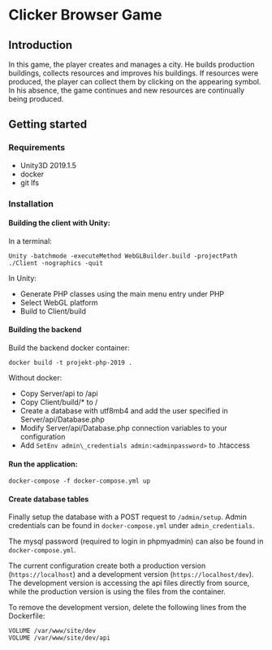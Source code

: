 # Clicker Browser Game

## Introduction
In this game, the player creates and manages a city. He builds production buildings, collects resources and improves his buildings. If resources were produced, the player can collect them by clicking on the appearing symbol. In his absence, the game continues and new resources are continually being produced.

## Getting started
### Requirements
* Unity3D 2019.1.5
* docker
* git lfs

### Installation
#### Building the client with Unity:
In a terminal:
```
Unity -batchmode -executeMethod WebGLBuilder.build -projectPath ./Client -nographics -quit
```

In Unity:
* Generate PHP classes using the main menu entry under PHP
* Select WebGL platform
* Build to Client/build

#### Building the backend
Build the backend docker container:
```
docker build -t projekt-php-2019 .
```
Without docker:
* Copy Server/api to <site>/api
* Copy Client/build/* to <site>/
* Create a database with utf8mb4 and add the user specified in Server/api/Database.php
* Modify Server/api/Database.php connection variables to your configuration
* Add `SetEnv admin\_credentials admin:<adminpassword>` to .htaccess

#### Run the application:
```
docker-compose -f docker-compose.yml up
```

#### Create database tables
Finally setup the database with a POST request to `/admin/setup`. Admin credentials can be found in `docker-compose.yml` under `admin_credentials`.

The mysql password (required to login in phpmyadmin) can also be found in `docker-compose.yml`.

The current configuration create both a production version (`https://localhost`) and a development version (`https://localhost/dev`). The development version is accessing the api files directly from source, while the production version is using the files from the container.

To remove the development version, delete the following lines from the Dockerfile:
```
VOLUME /var/www/site/dev
VOLUME /var/www/site/dev/api
```
